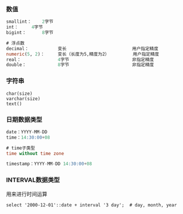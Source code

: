 ###  数值

```sql
smallint：    2字节
int：     4字节
bigint：      8字节

# 浮点数
decimal：           变长                         用户指定精度
numeric(5, 2)：     变长（长度为5,精度为2）         用户指定精度
real：              4字节                        非指定精度
double：            8字节                        非指定精度
```

### 字符串
```
char(size)
varchar(size)
text()
```

### 日期数据类型
```sql
date：YYYY-MM-DD
time：14:30:00+08

# time子类型
time without time zone

timestamp：YYYY-MM-DD 14:30:00+08
```

### INTERVAL数据类型
用来进行时间运算
```
select '2000-12-01'::date + interval '3 day';  # day, month, year
```